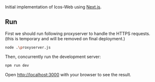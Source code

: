 Initial implementation of Icos-Web using [Next.js](https://nextjs.org/).

## Run
First we should run following proxyserver to handle the HTTPS requests.
(this is temporary and will be removed on final deployment.)

```bash
node .\proxyserver.js
```

Then, concurrently run the development server:

```bash
npm run dev
```

Open [http://localhost:3000](http://localhost:3000) with your browser to see the result.

